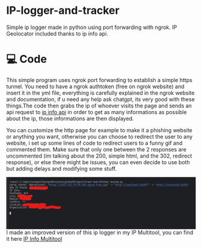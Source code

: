 # IP-logger-and-tracker
Simple ip logger made in python using port forwarding with ngrok. IP Geolocator included thanks to ip info api.

# 💻 Code
This simple program uses ngrok port forwarding to establish a simple https tunnel. You need to have a ngrok authtoken (free on ngrok website) and insert it in the yml file, everything is carefully explained in the ngrok website and documentation, if u need any help ask chatgpt, its very good with these things.The code then grabs the ip of whoever visits the page and sends an api request to [ip info api](https://ipinfo.io/) in order to get as many informations as possible about the ip, those informations are then displayed.

You can customize the http page for example to make it a phishing website or anything you want, otherwise you can choose to redirect the user to any website, i set up some lines of code to redirect users to a funny gif and commented them. Make sure that only one between the 2 responses are uncommented (im talking about the 200, simple html, and the 302, redirect response), or else there might be issues, you can even decide to use both but adding delays and modifying some stuff.

<img align="left" src="iploggerpy.png" width="900" />





I made an improved version of this ip logger in my IP Multitool, you can find it here [IP Info Multitool](https://github.com/Hue-Jhan/IP-info-multitool)
